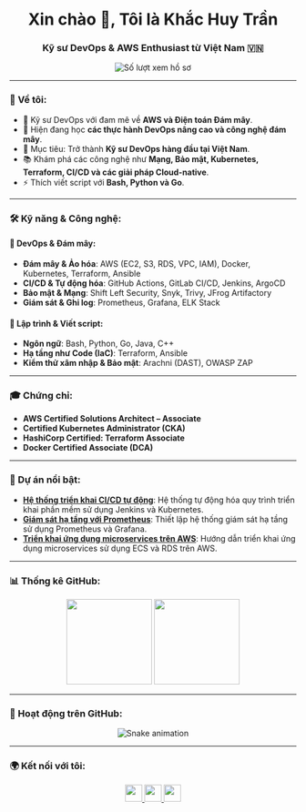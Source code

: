 <h1 align="center">Xin chào 👋, Tôi là Khắc Huy Trần</h1>
<h3 align="center">Kỹ sư DevOps & AWS Enthusiast từ Việt Nam 🇻🇳</h3>

<p align="center">
  <img src="https://komarev.com/ghpvc/?username=khacHuyDev&label=Số lượt xem hồ sơ&color=blue&style=flat" alt="Số lượt xem hồ sơ" />
</p>

---

### 🚀 Về tôi:
- 🎯 Kỹ sư DevOps với đam mê về **AWS và Điện toán Đám mây**.
- 🌱 Hiện đang học **các thực hành DevOps nâng cao và công nghệ đám mây**.
- 🎯 Mục tiêu: Trở thành **Kỹ sư DevOps hàng đầu tại Việt Nam**.
- 📚 Khám phá các công nghệ như **Mạng, Bảo mật, Kubernetes, Terraform, CI/CD và các giải pháp Cloud-native**.
- ⚡ Thích viết script với **Bash, Python và Go**.

---

### 🛠️ Kỹ năng & Công nghệ:
#### **📌 DevOps & Đám mây:**
- **Đám mây & Ảo hóa**: AWS (EC2, S3, RDS, VPC, IAM), Docker, Kubernetes, Terraform, Ansible
- **CI/CD & Tự động hóa**: GitHub Actions, GitLab CI/CD, Jenkins, ArgoCD
- **Bảo mật & Mạng**: Shift Left Security, Snyk, Trivy, JFrog Artifactory
- **Giám sát & Ghi log**: Prometheus, Grafana, ELK Stack

#### **📌 Lập trình & Viết script:**
- **Ngôn ngữ**: Bash, Python, Go, Java, C++
- **Hạ tầng như Code (IaC)**: Terraform, Ansible
- **Kiểm thử xâm nhập & Bảo mật**: Arachni (DAST), OWASP ZAP

---

### 🎓 Chứng chỉ:
- **AWS Certified Solutions Architect – Associate**
- **Certified Kubernetes Administrator (CKA)**
- **HashiCorp Certified: Terraform Associate**
- **Docker Certified Associate (DCA)**

---

### 📂 Dự án nổi bật:
- **[Hệ thống triển khai CI/CD tự động](https://github.com/khacHuyDev/auto-ci-cd)**: Hệ thống tự động hóa quy trình triển khai phần mềm sử dụng Jenkins và Kubernetes.
- **[Giám sát hạ tầng với Prometheus](https://github.com/khacHuyDev/prometheus-monitoring)**: Thiết lập hệ thống giám sát hạ tầng sử dụng Prometheus và Grafana.
- **[Triển khai ứng dụng microservices trên AWS](https://github.com/khacHuyDev/aws-microservices)**: Hướng dẫn triển khai ứng dụng microservices sử dụng ECS và RDS trên AWS.

---

### 📊 Thống kê GitHub:
<div align="center">
  <img src="https://github-readme-stats.vercel.app/api?username=khacHuyDev&show_icons=true&theme=radical&count_private=true" height="150" />
  <img src="https://github-readme-stats.vercel.app/api/top-langs?username=khacHuyDev&layout=compact&langs_count=6&theme=radical&count_private=true" height="150" />
</div>

---

### 🐍 Hoạt động trên GitHub:
<div align="center">
  <img src="https://github.com/khacHuyDev/khacHuyDev/blob/output/snake.svg" alt="Snake animation" />
</div>

---

### 🌍 Kết nối với tôi:
<p align="center">
  <a href="https://www.linkedin.com/in/kh%E1%BA%AFc-huy-tr%E1%BA%A7n-07527a316/" target="_blank">
    <img src="https://img.shields.io/badge/LinkedIn-blue?logo=linkedin&style=for-the-badge" height="30" />
  </a>
  <a href="mailto:trankhchuy007@gmail.com">
    <img src="https://img.shields.io/badge/Gmail-red?logo=gmail&style=for-the-badge" height="30" />
  </a>
  <a href="https://www.facebook.com/huy.tran.727689/" target="_blank">
    <img src="https://img.shields.io/badge/Facebook-1877F2?logo=facebook&style=for-the-badge&logoColor=white" height="30" />
  </a>
</p>



